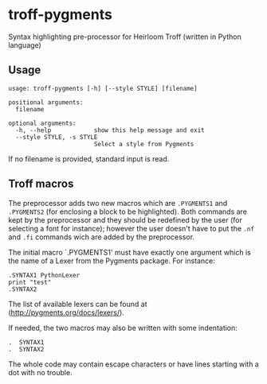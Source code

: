 # troff-pygments
Syntax highlighting pre-processor for Heirloom Troff (written in Python language)

## Usage

    usage: troff-pygments [-h] [--style STYLE] [filename]
    
    positional arguments:
      filename
    
    optional arguments:
      -h, --help            show this help message and exit
      --style STYLE, -s STYLE
                            Select a style from Pygments
    
If no filename is provided, standard input is read.

## Troff macros
The preprocessor adds two new macros which are `.PYGMENTS1` and `.PYGMENTS2` (for enclosing a block to be highlighted). Both commands are kept by the preprocessor and they should be redefined by the user (for selecting a font for instance); however the user doesn't have to put the `.nf` and `.fi` commands wich are added by the preprocessor.

The initial macro `.PYGMENTS1' must have exactly one argument which is the name of a Lexer from the Pygments package. For instance:

    .SYNTAX1 PythonLexer
    print "test"
    .SYNTAX2

The list of available lexers can be found at (http://pygments.org/docs/lexers/).

If needed, the two macros may also be written with some indentation:

    .  SYNTAX1
    .  SYNTAX2

The whole code may contain escape characters or have lines starting with a dot with no trouble.

